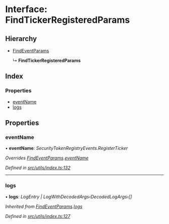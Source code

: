# Interface: FindTickerRegisteredParams

## Hierarchy

- [FindEventParams](_utils_index_.findeventparams.md)

  ↳ **FindTickerRegisteredParams**

## Index

### Properties

- [eventName](_utils_index_.findtickerregisteredparams.md#eventname)
- [logs](_utils_index_.findtickerregisteredparams.md#logs)

## Properties

### eventName

• **eventName**: _SecurityTokenRegistryEvents.RegisterTicker_

_Overrides [FindEventParams](_utils_index_.findeventparams.md).[eventName](_utils_index_.findeventparams.md#eventname)_

_Defined in [src/utils/index.ts:132](https://github.com/PolymathNetwork/polymath-sdk/blob/a1cd5e3/src/utils/index.ts#L132)_

---

### logs

• **logs**: _LogEntry | LogWithDecodedArgs‹DecodedLogArgs›[]_

_Inherited from [FindEventParams](_utils_index_.findeventparams.md).[logs](_utils_index_.findeventparams.md#logs)_

_Defined in [src/utils/index.ts:127](https://github.com/PolymathNetwork/polymath-sdk/blob/a1cd5e3/src/utils/index.ts#L127)_
